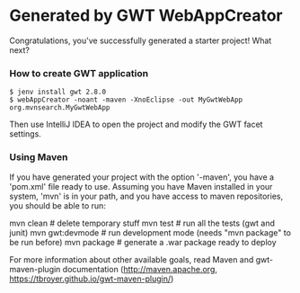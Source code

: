 Generated by GWT WebAppCreator
==============================

Congratulations, you've successfully generated a starter project!  What next?

### How to create GWT application

    $ jenv install gwt 2.8.0
    $ webAppCreator -noant -maven -XnoEclipse -out MyGwtWebApp org.mvnsearch.MyGwtWebApp

Then use IntelliJ IDEA to open the project and modify the GWT facet settings.

### Using Maven

If you have generated your project with the option '-maven', you have a 'pom.xml'
file ready to use. Assuming you have Maven installed in your system, 'mvn' is 
in your path, and you have access to maven repositories, you should be able to run:

mvn clean         # delete temporary stuff
mvn test          # run all the tests (gwt and junit)
mvn gwt:devmode   # run development mode (needs "mvn package" to be run before)
mvn package       # generate a .war package ready to deploy

For more information about other available goals, read Maven and gwt-maven-plugin 
documentation (http://maven.apache.org, https://tbroyer.github.io/gwt-maven-plugin/)
